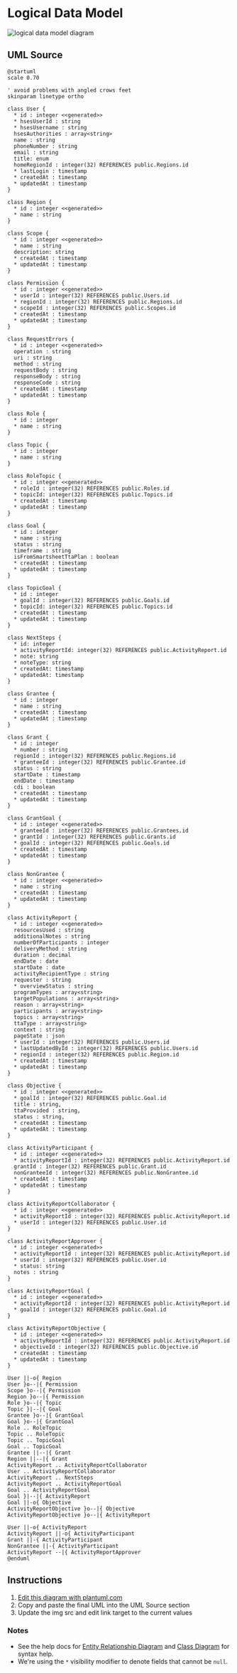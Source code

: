 Logical Data Model
==================

<img src="http://www.plantuml.com/plantuml/png/nLVTRjis5BxNK_1kFsYCOhiOK0H5qymT0cok4QSFG8idCZkAHpiyIcCaUVUP8iA8YfmmrfRU9F3v__a-alhWM1AtjIbSAGs8jxFVtXR53q9UeLQY8LmRg9tufdaZfAqCA54IVdFY4e0BzxUsZIHP2wCjyBO1WSGRB8hIIEV45mSaRWeXVXPQYNT2MuOAI1mVLs2198Dw_xvJRnmuRttcpHoJjbKYjxA6liRBJrhU86dMu7OgIIItny70nnnwD1kqi6ZhDL1V3BNKfYzWpGRU2R1jxVDW3UTGQRHdlGP-_FMNdyJv_DFyVBuudQz4qwwDBcV1qCsqwcetql6VM6cxSsHTWsDPDvsc9F2zd_0ZJTke4StT_K13XhoHfWE88LObDd18124Kk99qmnfjb4vgPmbKQ-UoMseTKCOUF63Y5kZ0xJa_fmotRfxUQ-fc_sd1yPm8oULC0nl_GwFjRwWbtVzP0symOHI5D1zHRLEnQz0ws2S_HGLHFh5HD6FmUmgo5zZeCjydfWb-MSWYD3dBzb7Zhjc7FrFF-NHLJ0V87oXDtWo4S2ovTNs93tX90pFjFX7MgreIkmq0Nx1S6ka1jKOq8EsaYiFQdYgxskaoXkv3VAUXB-2QLmpD0oFJ3cJ9-ahpzXmQ97w-h9F4_huyYmm9kRpWOjl0EEFszZ2E6vAM8PDoKuOLCktDCxnv3pwOgz1G3d22fNSSuOIN4Fyk6GQDWbKZqbBfgSH81kLHdN4s7T9mEgfSF-zrA2qdC0njgFgGDycqr2aPSz8JE6ofx9waoRKgbTAiqKgpG8O4PG7udo-NabYNkl6JJhYXmEWheErVZovhrSORNa6fQsaITFhc4XX7aOoTxH9giEmFav5d050ooX6ED8GLoThxZpsoML85lCIcDLsbOpO4qg4TKJJfH0RgSDAFAbZwUaOq9Lg6QquQa1MiE4pdgqFFt5hQdP3IJHtylZJIyPS0j8_R__bnEfbjdzTVmMCZWsmlF0b2QQpPF03jJLZMal1AAr29V02rD_yDbNiao-jmU86B0sxmbnspmSN6Oo_3Rn6D9mCWBVyKZP5h9Cb8hpYl5n7Dk-mft-FkjSe-W0_xoeuaVDNQyJvhHeHOuGIy-Ts9sziZl17Xy0gIEpmwkhtfVVaNtGVqY3nuZIdGHFlkdLzqVyNTRIVoqoy2Nw9PV74L_iyZQGWvcmd_lnToN1IIncW3IKZiEuyfxbj9PEcMV93zt0oZUz9a95xyU7asLzBBFbKOxq0TL67D4JN5Fho7kUSRfke4KmDL-ZEnIMw5i1-l7rS_7BNxRJw0LMrj_WK0" alt="logical data model diagram">

UML Source
----------

```
@startuml
scale 0.70

' avoid problems with angled crows feet
skinparam linetype ortho

class User {
  * id : integer <<generated>>
  * hsesUserId : string
  * hsesUsername : string
  hsesAuthorities : array<string>
  name : string
  phoneNumber : string
  email : string
  title: enum
  homeRegionId : integer(32) REFERENCES public.Regions.id
  * lastLogin : timestamp
  * createdAt : timestamp
  * updatedAt : timestamp
}

class Region {
  * id : integer <<generated>>
  * name : string
}

class Scope {
  * id : integer <<generated>>
  * name : string
  description: string
  * createdAt : timestamp
  * updatedAt : timestamp
}

class Permission {
  * id : integer <<generated>>
  * userId : integer(32) REFERENCES public.Users.id
  * regionId : integer(32) REFERENCES public.Regions.id
  * scopeId : integer(32) REFERENCES public.Scopes.id
  * createdAt : timestamp
  * updatedAt : timestamp
}

class RequestErrors {
  * id : integer <<generated>>
  operation : string
  uri : string
  method : string
  requestBody : string
  responseBody : string
  responseCode : string
  * createdAt : timestamp
  * updatedAt : timestamp
}

class Role {
  * id : integer
  * name : string
}

class Topic {
  * id : integer
  * name : string
}

class RoleTopic {
  * id : integer <<generated>>
  * roleId : integer(32) REFERENCES public.Roles.id
  * topicId: integer(32) REFERENCES public.Topics.id
  * createdAt : timestamp
  * updatedAt : timestamp
}

class Goal {
  * id : integer
  * name : string
  status : string
  timeframe : string
  isFromSmartsheetTtaPlan : boolean
  * createdAt : timestamp
  * updatedAt : timestamp
}

class TopicGoal {
  * id : integer
  * goalId : integer(32) REFERENCES public.Goals.id
  * topicId: integer(32) REFERENCES public.Topics.id
  * createdAt : timestamp
  * updatedAt : timestamp
}

class NextSteps {
  * id: integer
  * activityReportId: integer(32) REFERENCES public.ActivityReport.id
  * note: string
  * noteType: string
  * createdAt: timestamp
  * updatedAt: timestamp
}

class Grantee {
  * id : integer
  * name : string
  * createdAt : timestamp
  * updatedAt : timestamp
}

class Grant {
  * id : integer
  * number : string
  regionId : integer(32) REFERENCES public.Regions.id
  * granteeId : integer(32) REFERENCES public.Grantee.id
  status : string
  startDate : timestamp
  endDate : timestamp
  cdi : boolean
  * createdAt : timestamp
  * updatedAt : timestamp
}

class GrantGoal {
  * id : integer <<generated>>
  * granteeId : integer(32) REFERENCES public.Grantees.id
  * grantId : integer(32) REFERENCES public.Grants.id
  * goalId : integer(32) REFERENCES public.Goals.id
  * createdAt : timestamp
  * updatedAt : timestamp
}

class NonGrantee {
  * id : integer <<generated>>
  * name : string
  * createdAt : timestamp
  * updatedAt : timestamp
}

class ActivityReport {
  * id : integer <<generated>>
  resourcesUsed : string
  additionalNotes : string
  numberOfParticipants : integer
  deliveryMethod : string
  duration : decimal
  endDate : date
  startDate : date
  activityRecipientType : string
  requester : string
  * overviewStatus : string
  programTypes : array<string>
  targetPopulations : array<string>
  reason : array<string>
  participants : array<string>
  topics : array<string>
  ttaType : array<string>
  context : string
  pageState : json
  * userId : integer(32) REFERENCES public.Users.id
  * lastUpdatedById : integer(32) REFERENCES public.Users.id
  * regionId : integer(32) REFERENCES public.Region.id
  * createdAt : timestamp
  * updatedAt : timestamp
}

class Objective {
  * id : integer <<generated>>
  * goalId : integer(32) REFERENCES public.Goal.id
  title : string,
  ttaProvided : string,
  status : string,
  * createdAt : timestamp
  * updatedAt : timestamp
}

class ActivityParticipant {
  * id : integer <<generated>>
  * activityReportId : integer(32) REFERENCES public.ActivityReport.id
  grantId : integer(32) REFERENCES public.Grant.id
  nonGranteeId : integer(32) REFERENCES public.NonGrantee.id
  * createdAt : timestamp
  * updatedAt : timestamp
}

class ActivityReportCollaborator {
  * id : integer <<generated>>
  * activityReportId : integer(32) REFERENCES public.ActivityReport.id
  * userId : integer(32) REFERENCES public.User.id
}

class ActivityReportApprover {
  * id : integer <<generated>>
  * activityReportId : integer(32) REFERENCES public.ActivityReport.id
  * userId : integer(32) REFERENCES public.User.id
  * status: string
  notes : string
}

class ActivityReportGoal {
  * id : integer <<generated>>
  * activityReportId : integer(32) REFERENCES public.ActivityReport.id
  * goalId : integer(32) REFERENCES public.Goal.id
}

class ActivityReportObjective {
  * id : integer <<generated>>
  * activityReportId : integer(32) REFERENCES public.ActivityReport.id
  * objectiveId : integer(32) REFERENCES public.Objective.id
  * createdAt : timestamp
  * updatedAt : timestamp
}

User ||-o{ Region
User }o--|{ Permission
Scope }o--|{ Permission
Region }o--|{ Permission
Role }o--|{ Topic
Topic }|--|{ Goal
Grantee }o--|{ GrantGoal
Goal }o--|{ GrantGoal
Role .. RoleTopic
Topic .. RoleTopic
Topic .. TopicGoal
Goal .. TopicGoal
Grantee ||--|{ Grant
Region ||--|{ Grant
ActivityReport .. ActivityReportCollaborator
User .. ActivityReportCollaborator
ActivityReport .. NextSteps
ActivityReport .. ActivityReportGoal
Goal .. ActivityReportGoal
Goal }|--|{ ActivityReport
Goal ||-o{ Objective
ActivityReportObjective }o--|{ Objective
ActivityReportObjective }o--|{ ActivityReport

User ||-o{ ActivityReport
ActivityReport ||-o{ ActivityParticipant
Grant ||-{ ActivityParticipant
NonGrantee ||-{ ActivityParticipant
ActivityReport --|{ ActivityReportApprover
@enduml
```

Instructions
------------

1. [Edit this diagram with plantuml.com](http://www.plantuml.com/plantuml/uml/nLVTRjis5BxNK_1kFsYCOhiOK0H5qymT0cok4QSFG8idCZkAHpiyIcCaUVUP8iA8YfmmrfRU9F3v__a-alhWM1AtjIbSAGs8jxFVtXR53q9UeLQY8LmRg9tufdaZfAqCA54IVdFY4e0BzxUsZIHP2wCjyBO1WSGRB8hIIEV45mSaRWeXVXPQYNT2MuOAI1mVLs2198Dw_xvJRnmuRttcpHoJjbKYjxA6liRBJrhU86dMu7OgIIItny70nnnwD1kqi6ZhDL1V3BNKfYzWpGRU2R1jxVDW3UTGQRHdlGP-_FMNdyJv_DFyVBuudQz4qwwDBcV1qCsqwcetql6VM6cxSsHTWsDPDvsc9F2zd_0ZJTke4StT_K13XhoHfWE88LObDd18124Kk99qmnfjb4vgPmbKQ-UoMseTKCOUF63Y5kZ0xJa_fmotRfxUQ-fc_sd1yPm8oULC0nl_GwFjRwWbtVzP0symOHI5D1zHRLEnQz0ws2S_HGLHFh5HD6FmUmgo5zZeCjydfWb-MSWYD3dBzb7Zhjc7FrFF-NHLJ0V87oXDtWo4S2ovTNs93tX90pFjFX7MgreIkmq0Nx1S6ka1jKOq8EsaYiFQdYgxskaoXkv3VAUXB-2QLmpD0oFJ3cJ9-ahpzXmQ97w-h9F4_huyYmm9kRpWOjl0EEFszZ2E6vAM8PDoKuOLCktDCxnv3pwOgz1G3d22fNSSuOIN4Fyk6GQDWbKZqbBfgSH81kLHdN4s7T9mEgfSF-zrA2qdC0njgFgGDycqr2aPSz8JE6ofx9waoRKgbTAiqKgpG8O4PG7udo-NabYNkl6JJhYXmEWheErVZovhrSORNa6fQsaITFhc4XX7aOoTxH9giEmFav5d050ooX6ED8GLoThxZpsoML85lCIcDLsbOpO4qg4TKJJfH0RgSDAFAbZwUaOq9Lg6QquQa1MiE4pdgqFFt5hQdP3IJHtylZJIyPS0j8_R__bnEfbjdzTVmMCZWsmlF0b2QQpPF03jJLZMal1AAr29V02rD_yDbNiao-jmU86B0sxmbnspmSN6Oo_3Rn6D9mCWBVyKZP5h9Cb8hpYl5n7Dk-mft-FkjSe-W0_xoeuaVDNQyJvhHeHOuGIy-Ts9sziZl17Xy0gIEpmwkhtfVVaNtGVqY3nuZIdGHFlkdLzqVyNTRIVoqoy2Nw9PV74L_iyZQGWvcmd_lnToN1IIncW3IKZiEuyfxbj9PEcMV93zt0oZUz9a95xyU7asLzBBFbKOxq0TL67D4JN5Fho7kUSRfke4KmDL-ZEnIMw5i1-l7rS_7BNxRJw0LMrj_WK0)
2. Copy and paste the final UML into the UML Source section
3. Update the img src and edit link target to the current values

### Notes

* See the help docs for [Entity Relationship Diagram](https://plantuml.com/ie-diagram) and [Class Diagram](https://plantuml.com/class-diagram) for syntax help.
* We're using the `*` visibility modifier to denote fields that cannot be `null`.
